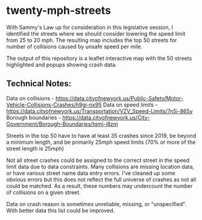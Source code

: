 # twenty-mph-streets

With Sammy's Law up for consideration in this legislative session, I identified the streets where we should consider lowering the speed limit from 25 to 20 mph. The resulting map includes the top 50 streets for number of collisions caused by unsafe speed per mile.

The output of this repository is a leaflet interactive map with the 50 streets highlighted and popups showing crash data.

## Technical Notes:
Data on collisions - https://data.cityofnewyork.us/Public-Safety/Motor-Vehicle-Collisions-Crashes/h9gi-nx95
Data on speed limits - https://data.cityofnewyork.us/Transportation/VZV_Speed-Limits/7n5j-865y
Borough boundaries - https://data.cityofnewyork.us/City-Government/Borough-Boundaries/tqmj-j8zm

Streets in the top 50 have to have at least 35 crashes since 2019, be beyond a minimum length, and be primarily 25mph speed limits (70% or more of the street length is 25mph)

Not all street crashes could be assigned to the correct street in the speed limit data due to data constraints. Many collisions are missing location data, or have various street name data entry errors. I've cleaned up some obvious errors but this does not reflect the full universe of crashes as not all could be matched. As a result, these numbers may undercount the number of collisions on a given street.

Data on crash reason is sometimes unreliable, missing, or "unspecified". With better data this list could be improved.
